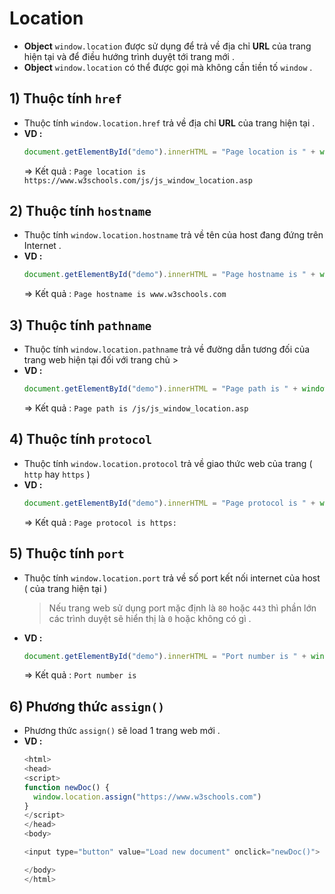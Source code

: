 # Location
- **Object** `window.location` được sử dụng để trả về địa chỉ **URL** của trang hiện tại và để điều hướng trình duyệt tới trang mới .
- **Object** `window.location` có thể được gọi mà không cần tiền tố `window` .
## **1) Thuộc tính `href`**
- Thuộc tính `window.location.href` trả về địa chỉ **URL** của trang hiện tại .
- **VD :**
    ```js
    document.getElementById("demo").innerHTML = "Page location is " + window.location.href;
    ```
    => Kết quả : `Page location is https://www.w3schools.com/js/js_window_location.asp`
## **2) Thuộc tính `hostname`**
- Thuộc tính `window.location.hostname` trả về tên của host đang đứng trên Internet .
- **VD :**
    ```js
    document.getElementById("demo").innerHTML = "Page hostname is " + window.location.hostname;
    ```
    => Kết quả : `Page hostname is www.w3schools.com`
## **3) Thuộc tính `pathname`**
- Thuộc tính `window.location.pathname` trả về đường dẫn tương đối của trang web hiện tại đối với trang chủ >
- **VD :**
    ```js
    document.getElementById("demo").innerHTML = "Page path is " + window.location.pathname;
    ```
    => Kết quả : `Page path is /js/js_window_location.asp`
## **4) Thuộc tính `protocol`**
- Thuộc tính `window.location.protocol` trả về giao thức web của trang ( `http` hay `https` )
- **VD :**
    ```js
    document.getElementById("demo").innerHTML = "Page protocol is " + window.location.protocol;
    ```
    => Kết quả : `Page protocol is https:`
## **5) Thuộc tính `port`**
- Thuộc tính `window.location.port` trả về số port kết nối internet của host ( của trang hiện tại )
    > Nếu trang web sử dụng port mặc định là `80` hoặc `443` thì phần lớn các trình duyệt sẽ hiển thị là `0` hoặc không có gì .
- **VD :**
    ```js
    document.getElementById("demo").innerHTML = "Port number is " + window.location.port;
    ```
    => Kết quả : `Port number is`
## **6) Phương thức `assign()`**
- Phương thức `assign()` sẽ load 1 trang web mới .
- **VD :**
    ```js
    <html>
    <head>
    <script>
    function newDoc() {
      window.location.assign("https://www.w3schools.com")
    }
    </script>
    </head>
    <body>

    <input type="button" value="Load new document" onclick="newDoc()">

    </body>
    </html>
    ```